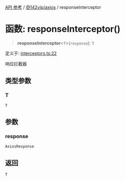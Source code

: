 [API 参考](../../../packages.md) / [@142vip/axios](../index.md) / responseInterceptor

# 函数: responseInterceptor()

> **responseInterceptor**\<`T`\>(`response`): `T`

定义于: [interceptors.ts:22](https://github.com/142vip/core-x/blob/293ce1057e8ca17514533d1e98d7acd05ef45b34/packages/axios/src/interceptors.ts#L22)

响应拦截器

## 类型参数

### T

`T`

## 参数

### response

`AxiosResponse`

## 返回

`T`
